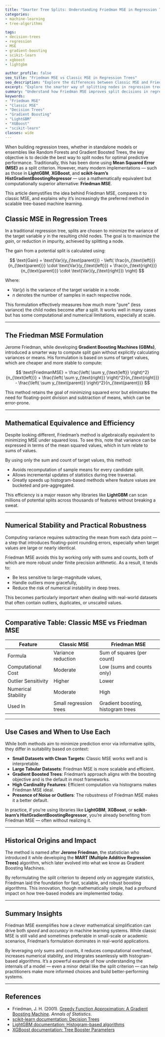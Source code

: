 ```yaml
---
title: "Smarter Tree Splits: Understanding Friedman MSE in Regression Trees"
categories:
- machine-learning
- tree-algorithms

tags:
- decision-trees
- regression
- MSE
- gradient-boosting
- scikit-learn
- xgboost
- lightgbm

author_profile: false
seo_title: "Friedman MSE vs Classic MSE in Regression Trees"
seo_description: "Explore the differences between Classic MSE and Friedman MSE in regression trees. Learn why Friedman MSE offers smarter, faster, and more stable tree splits in gradient boosting algorithms."
excerpt: "Explore the smarter way of splitting nodes in regression trees using Friedman MSE, a computationally efficient and numerically stable alternative to classic variance-based MSE."
summary: "Understand how Friedman MSE improves split decisions in regression trees. Learn about its mathematical foundation, practical advantages, and role in modern libraries like LightGBM and XGBoost."
keywords: 
- "Friedman MSE"
- "Classic MSE"
- "Decision Trees"
- "Gradient Boosting"
- "LightGBM"
- "XGBoost"
- "scikit-learn"
classes: wide
---
```


When building regression trees, whether in standalone models or ensembles like Random Forests and Gradient Boosted Trees, the key objective is to decide the best way to split nodes for optimal predictive performance. Traditionally, this has been done using **Mean Squared Error (MSE)** as a split criterion. However, many modern implementations — such as those in **LightGBM**, **XGBoost**, and **scikit-learn’s HistGradientBoostingRegressor** — use a mathematically equivalent but computationally superior alternative: **Friedman MSE**.

This article demystifies the idea behind Friedman MSE, compares it to classic MSE, and explains why it’s increasingly the preferred method in scalable tree-based machine learning.


## Classic MSE in Regression Trees

In a traditional regression tree, splits are chosen to minimize the variance of the target variable $y$ in the resulting child nodes. The goal is to maximize the *gain*, or reduction in impurity, achieved by splitting a node.

The gain from a potential split is calculated using:

$$
\text{Gain} = \text{Var}(y_{\text{parent}}) - \left( \frac{n_{\text{left}}}{n_{\text{parent}}} \cdot \text{Var}(y_{\text{left}}) + \frac{n_{\text{right}}}{n_{\text{parent}}} \cdot \text{Var}(y_{\text{right}}) \right)
$$

Where:

- $\text{Var}(y)$ is the variance of the target variable in a node.
- $n$ denotes the number of samples in each respective node.

This formulation effectively measures how much more "pure" (less variance) the child nodes become after a split. It works well in many cases but has some computational and numerical limitations, especially at scale.

---

## The Friedman MSE Formulation

Jerome Friedman, while developing **Gradient Boosting Machines (GBMs)**, introduced a smarter way to compute split gain without explicitly calculating variances or means. His formulation is based on sums of target values, which are cheaper and more stable to compute:

$$
\text{FriedmanMSE} = \frac{\left( \sum y_{\text{left}} \right)^2}{n_{\text{left}}} + \frac{\left( \sum y_{\text{right}} \right)^2}{n_{\text{right}}} - \frac{\left( \sum y_{\text{parent}} \right)^2}{n_{\text{parent}}}
$$

This method retains the goal of minimizing squared error but eliminates the need for floating-point division and subtraction of means, which can be error-prone.

---

## Mathematical Equivalence and Efficiency

Despite looking different, Friedman’s method is algebraically equivalent to minimizing MSE under squared loss. To see this, note that variance can be expressed in terms of the mean squared values, which in turn relate to sums of values.

By using only the sum and count of target values, this method:

- Avoids recomputation of sample means for every candidate split.
- Allows incremental updates of statistics during tree traversal.
- Greatly speeds up histogram-based methods where feature values are bucketed and pre-aggregated.

This efficiency is a major reason why libraries like **LightGBM** can scan millions of potential splits across thousands of features without breaking a sweat.

---

## Numerical Stability and Practical Robustness

Computing variance requires subtracting the mean from each data point — a step that introduces floating-point rounding errors, especially when target values are large or nearly identical.

Friedman MSE avoids this by working only with sums and counts, both of which are more robust under finite precision arithmetic. As a result, it tends to:

- Be less sensitive to large-magnitude values,
- Handle outliers more gracefully,
- Reduce the risk of numerical instability in deep trees.

This becomes particularly important when dealing with real-world datasets that often contain outliers, duplicates, or unscaled values.

---

## Comparative Table: Classic MSE vs Friedman MSE

| Feature                 | Classic MSE                 | Friedman MSE                           |
|------------------------|-----------------------------|----------------------------------------|
| Formula                | Variance reduction          | Sum of squares (per count)             |
| Computational Cost     | Moderate                    | Low (sums and counts only)             |
| Outlier Sensitivity    | Higher                      | Lower                                  |
| Numerical Stability    | Moderate                    | High                                   |
| Used In                | Small regression trees      | Gradient boosting, histogram trees     |

---

## Use Cases and When to Use Each

While both methods aim to minimize prediction error via informative splits, they differ in suitability based on context:

- **Small Datasets with Clean Targets**: Classic MSE works well and is interpretable.
- **Large Tabular Datasets**: Friedman MSE is more scalable and efficient.
- **Gradient Boosted Trees**: Friedman’s approach aligns with the boosting objective and is the default in most frameworks.
- **High Cardinality Features**: Efficient computation via histograms makes Friedman MSE ideal.
- **Presence of Noise or Outliers**: The robustness of Friedman MSE makes it a better default.

In practice, if you're using libraries like **LightGBM**, **XGBoost**, or **scikit-learn’s HistGradientBoostingRegressor**, you’re already benefiting from Friedman MSE — often without realizing it.

---

## Historical Origins and Impact

The method is named after **Jerome Friedman**, the statistician who introduced it while developing the **MART (Multiple Additive Regression Trees)** algorithm, which later evolved into what we know as Gradient Boosting Machines.

By reformulating the split criterion to depend only on aggregate statistics, Friedman laid the foundation for fast, scalable, and robust boosting algorithms. This innovation, though mathematically simple, had a profound impact on how tree-based models are implemented today.

---

## Summary Insights

Friedman MSE exemplifies how a clever mathematical simplification can drive both *speed* and *accuracy* in machine learning systems. While classic MSE is still valid and sometimes preferable in small-scale or academic scenarios, Friedman’s formulation dominates in real-world applications.

By leveraging only sums and counts, it reduces computational overhead, increases numerical stability, and integrates seamlessly with histogram-based algorithms. It’s a powerful example of how understanding the internals of a model — even a minor detail like the split criterion — can help practitioners make more informed choices and build better-performing systems.

---

## References

- Friedman, J. H. (2001). [Greedy Function Approximation: A Gradient Boosting Machine](https://projecteuclid.org/journals/annals-of-statistics/volume-29/issue-5/Greedy-function-approximation--A-gradient-boosting-machine/10.1214/aos/1013203451.full). *Annals of Statistics*.
- [scikit-learn documentation: Decision Trees](https://scikit-learn.org/stable/modules/tree.html)
- [LightGBM documentation: Histogram-based algorithms](https://lightgbm.readthedocs.io/)
- [XGBoost documentation: Tree Booster Parameters](https://xgboost.readthedocs.io/en/stable/)
